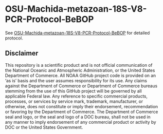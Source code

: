 # OSU-Machida-metazoan-18S-V8-PCR-Protocol-BeBOP
See [OSU-Machida-metazoan-18S-V8-PCR-Protocol-BeBOP](https://github.com/marinednadude/OSU-Machida-metazoan-18S-V8-PCR/blob/main/NOAA-PMEL-OME-OSU-Machida-Metazoan-18S-V8-PCR-Protocol-BeBOP.md) for detailed protocol.  

## Disclaimer
This repository is a scientific product and is not official communication of the National Oceanic and Atmospheric Administration, or the United States Department of Commerce. All NOAA GitHub project code is provided on an ‘as is’ basis and the user assumes responsibility for its use. Any claims against the Department of Commerce or Department of Commerce bureaus stemming from the use of this GitHub project will be governed by all applicable Federal law. Any reference to specific commercial products, processes, or services by service mark, trademark, manufacturer, or otherwise, does not constitute or imply their endorsement, recommendation or favoring by the Department of Commerce. The Department of Commerce seal and logo, or the seal and logo of a DOC bureau, shall not be used in any manner to imply endorsement of any commercial product or activity by DOC or the United States Government.
